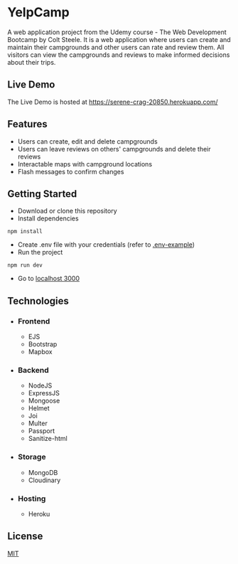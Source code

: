 # YelpCamp
A web application project from the Udemy course - The Web Development Bootcamp by Colt Steele. It is a web application where users can create and maintain their campgrounds and other users can rate and review them. All visitors can view the campgrounds and reviews to make informed decisions about their trips.
## Live Demo
The Live Demo is hosted at https://serene-crag-20850.herokuapp.com/
## Features
* Users can create, edit and delete campgrounds
* Users can leave reviews on others' campgrounds and delete their reviews
* Interactable maps with campground locations
* Flash messages to confirm changes
## Getting Started
* Download or clone this repository
* Install dependencies
```
npm install
```
* Create .env file with your credentials (refer to [.env-example](.env-example))
* Run the project
```
npm run dev
```
* Go to [localhost 3000](http://localhost:3000/)
## Technologies
* ### Frontend
  * EJS
  * Bootstrap
  * Mapbox
* ### Backend
  * NodeJS
  * ExpressJS
  * Mongoose
  * Helmet
  * Joi
  * Multer
  * Passport
  * Sanitize-html
* ### Storage
  * MongoDB
  * Cloudinary
  
* ### Hosting
  * Heroku

## License
[MIT](LICENSE)

